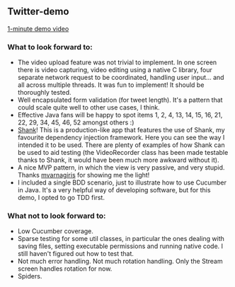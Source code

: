## Twitter-demo
[1-minute demo video](https://drive.google.com/file/d/0B7L-eLYYr_x9UTRFYXMtY2tmYjA/view?usp=sharing)

### What to look forward to:
- The video upload feature was not trivial to implement. In one screen there is video capturing, video editing using a native C library, four separate network request to be coordinated, handling user input... and all across multiple threads. It was fun to implement! It should be thoroughly tested.
- Well encapsulated form validation (for tweet length). It's a pattern that could scale quite well to other use cases, I think.
- Effective Java fans will be happy to spot items 1, 2, 4, 13, 14, 15, 16, 21, 22, 29, 34, 45, 46, 52 amongst others :)
- [Shank](https://github.com/memoizr/shank)! This is a production-like app that features the use of Shank, my favourite dependency injection framework. Here you can see the way I intended it to be used. There are plenty of examples of how Shank can be used to aid testing (the VideoRecorder class has been made testable thanks to Shank, it would have been much more awkward without it).
- A nice MVP pattern, in which the view is very passive, and very stupid. Thanks [mvarnagiris](https://github.com/mvarnagiris) for showing me the light!
- I included a single BDD scenario, just to illustrate how to use Cucumber in Java. It's a very helpful way of developing software, but for this demo, I opted to go TDD first.

### What not to look forward to:
- Low Cucumber coverage.
- Sparse testing for some util classes, in particular the ones dealing with saving files, setting executable permissions and running native code. I still haven't figured out how to test that.
- Not much error handling. Not much rotation handling. Only the Stream screen handles rotation for now.
- Spiders.
